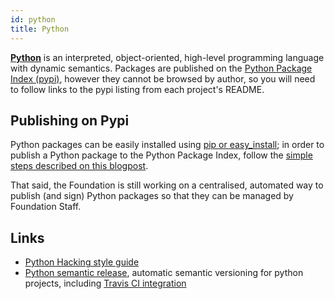 ```yaml
---
id: python
title: Python
---
```


[**Python**](https://www.python.org/) is an interpreted, object-oriented, high-level programming language with dynamic semantics.  Packages are published on the [Python Package Index (pypi)](https://pypi.python.org/pypi), however they cannot be browsed by author, so you will need to follow links to the pypi listing from each project's README.

## Publishing on Pypi
Python packages can be easily installed using [pip or easy_install](https://packaging.python.org/pip_easy_install/); in order to publish a Python package to the Python Package Index, follow the [simple steps described on this blogpost](http://peterdowns.com/posts/first-time-with-pypi.html).

That said, the Foundation is still working on a centralised, automated way to publish (and sign) Python packages so that they can be managed by Foundation Staff.

## Links
- [Python Hacking style guide](https://github.com/symphonyoss/python-symphony/blob/master/HACKING.rst)
- [Python semantic release](http://python-semantic-release.readthedocs.io/), automatic semantic versioning for python projects, including [Travis CI integration](http://python-semantic-release.readthedocs.io/en/latest/automatic-releases/travis.html)